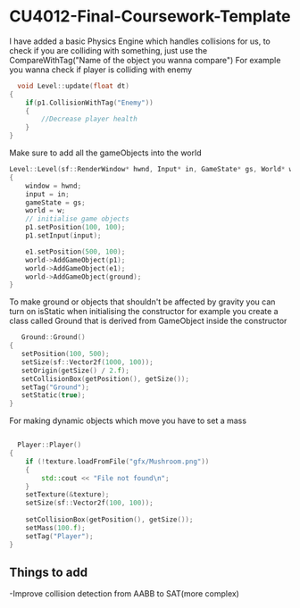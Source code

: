 # CU4012-Final-Coursework-Template

 I have added a basic Physics Engine which handles collisions for us, to check if you are colliding with something, just use the CompareWithTag("Name of the object you wanna compare")
 For example you wanna check if player is colliding with enemy 
 
```c++
  void Level::update(float dt)
{
	if(p1.CollisionWithTag("Enemy"))
	{ 
		//Decrease player health 
	}
}
```
Make sure to add all the gameObjects into the world 
```c++
Level::Level(sf::RenderWindow* hwnd, Input* in, GameState* gs, World* w)
{
	window = hwnd;
	input = in;
	gameState = gs;
	world = w;
	// initialise game objects
	p1.setPosition(100, 100);
	p1.setInput(input);

	e1.setPosition(500, 100);
	world->AddGameObject(p1);
	world->AddGameObject(e1);
	world->AddGameObject(ground);
}
```
 To make ground or objects that shouldn't be affected by gravity you can turn on isStatic when initialising the constructor 
 for example you create a class called Ground that is derived from GameObject 
 inside the constructor 
 
 ```c++
    Ground::Ground()
{
	setPosition(100, 500);
	setSize(sf::Vector2f(1000, 100));
	setOrigin(getSize() / 2.f);
	setCollisionBox(getPosition(), getSize());
	setTag("Ground");
	setStatic(true);
} 
```

For making dynamic objects which move you have to set a mass 

```c++

  Player::Player()
{
	if (!texture.loadFromFile("gfx/Mushroom.png"))
	{
		std::cout << "File not found\n";
	}
	setTexture(&texture);
	setSize(sf::Vector2f(100, 100));
	
	setCollisionBox(getPosition(), getSize());
	setMass(100.f);
	setTag("Player");
}
```
## Things to add 
 -Improve collision detection from AABB to SAT(more complex)
 

